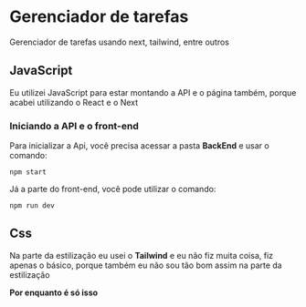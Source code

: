 # Gerenciador de tarefas

Gerenciador de tarefas usando next, tailwind, entre outros

## JavaScript

Eu utilizei JavaScript para estar montando a API e o página também, porque acabei utilizando o React e o Next

### Iniciando a API e o front-end

Para inicializar a Api, você precisa acessar a pasta **BackEnd** e usar o comando:

```
npm start

```

Já a parte do front-end, você pode utilizar o comando:

```
npm run dev

```
## Css

Na parte da estilização eu usei o **Tailwind** e eu não fiz muita coisa, fiz apenas o básico, porque também eu não sou tão bom assim na parte da estilização 


**Por enquanto é só isso**